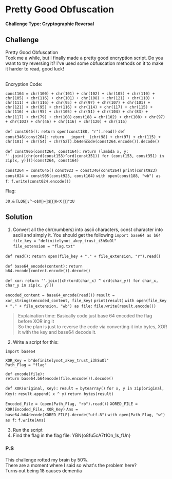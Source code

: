 # Pretty Good Obfuscation

**Challenge Type: Cryptographic Reversal**  

## Challenge

Pretty Good Obfuscation
<br>
Took me a while, but I finally made a pretty good encryption script. Do you want to try reversing it? I've used some obfuscation methods on it to make it harder to read, good luck!

<br>
Encryption Code: 

`const164 = chr(100) + chr(101) + chr(102) + chr(105) + chr(110) + chr(105) + chr(116) + chr(101) + chr(108) + chr(121) + chr(110) + chr(111) + chr(116) + chr(95) + chr(97) + chr(107) + chr(101) + chr(121) + chr(95) + chr(116) + chr(114) + chr(117) + chr(115) + chr(116) + chr(95) + chr(105) + chr(51) + chr(104) + chr(83) + chr(117) + chr(79) + chr(108)`
`const188 = chr(102) + chr(108) + chr(97) + chr(103) + chr(46) + chr(116) + chr(120) + chr(116)`

`def const645():`
    `return open(const188, "r").read()`
`def const346(const264):`
    `return __import__(chr(98) + chr(97) + chr(115) + chr(101) + chr(54) + chr(52)).b64encode(const264.encode()).decode()`

`def const905(const264, const164):`
    `return (lambda x, y: ''.join([chr(ord(const153)^ord(const351)) for (const153, const351) in zip(x, y)]))(const264, const164)`

`const264 = const645()`
`const923 = const346(const264)`
`print(const923)`
`const024 = const905(const923, const164)`
`with open(const188, "wb") as f:`
    `f.write(const024.encode())`

Flag: 

`30,&`
`[LQ6;^-o$X=$K<X`
`"zU`

## Solution 

1) Convert all the chr(numbers) into ascii characters, const character into  ascii and simply it. You should get the following
`import base64 as b64`  
`file_key = "definitelynot_akey_trust_i3hSuOl"`  
`file_extension = "flag.txt"`  

`def read():`
    `return open(file_key + "." + file_extension, "r").read()`

`def base64_encode(content):`
    `return b64.encode(content.encode()).decode()`

`def xor:`
    `return ''.join([chr(ord(char_x) ^ ord(char_y)) for char_x, char_y in zip(x, y)])`

`encoded_content = base64_encode(read())`
`result = xor_strings(encoded_content, file_key)`
`print(result)`
`with open(file_key + "." + file_extension, "wb") as file:`
    `file.write(result.encode())`

> Explaination time: Basically code just base 64 encoded the flag before XOR ing it  
> So the plan is just to reverse the code via converting it into bytes, XOR it with the key and base64 decode it.  
2) Write a script for this: 

`import base64`  

`XOR_Key = b"definitelynot_akey_trust_i3hSuOl"`  
`Path_Flag = "flag"`  

`def encode(file):`  
    `return base64.b64encode(file.encode()).decode()`

`def XOR(original, Key):`
    `result = bytearray()`
    `for x, y in zip(original, Key):`
        `result.append( x ^ y)`
    `return bytes(result)`


`Encoded_File = (open(Path_Flag, "rb").read())`
`XORED_FILE = XOR(Encoded_File, XOR_Key)`
`Ans = base64.b64decode(XORED_FILE).decode("utf-8")`
`with open(Path_Flag, "w") as f:`
    `f.write(Ans)`

3) Run the script
4) Find the flag in the flag file: YBN{o8fu5cA7t1On_1s_fUn}

### P.S 

This challenge rotted my brain by 50%. <br>
There are a moment where I said so what's the problem here? <br>
Turns out being 18 causes dementia